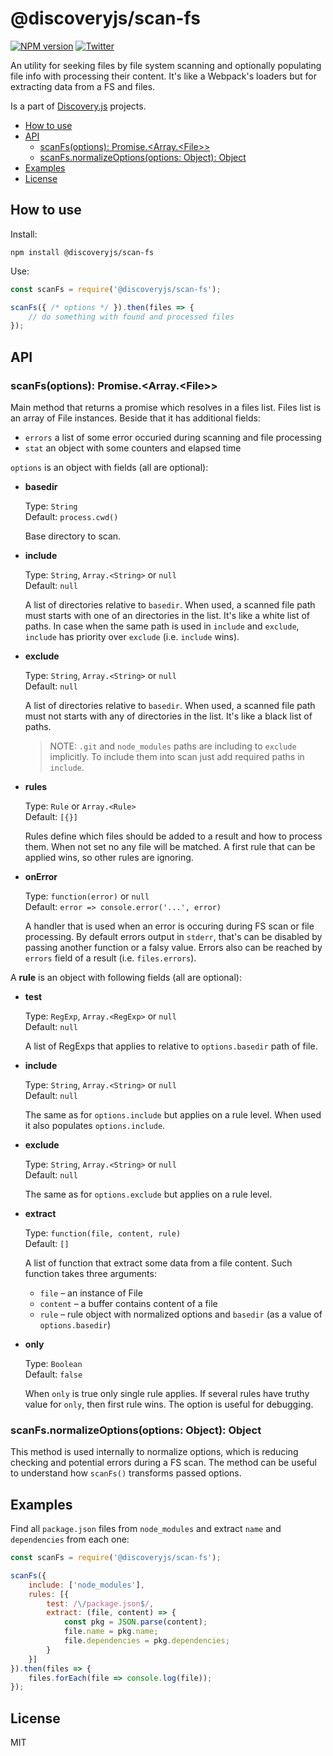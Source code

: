# @discoveryjs/scan-fs

[![NPM version](https://img.shields.io/npm/v/@discoveryjs/scan-fs.svg)](https://www.npmjs.com/package/@discoveryjs/scan-fs)
[![Twitter](https://img.shields.io/badge/Twitter-@js_discovery-blue.svg)](https://twitter.com/js_discovery)

An utility for seeking files by file system scanning and optionally populating file info with processing their content. It's like a Webpack's loaders but for extracting data from a FS and files.

Is a part of [Discovery.js](https://github.com/discoveryjs) projects.

<!-- TOC depthFrom:2 -->

- [How to use](#how-to-use)
- [API](#api)
    - [scanFs(options): Promise.<Array.\<File>>](#scanfsoptions-promisearrayfile)
    - [scanFs.normalizeOptions(options: Object): Object](#scanfsnormalizeoptionsoptions-object-object)
- [Examples](#examples)
- [License](#license)

<!-- /TOC -->

## How to use

Install:

```
npm install @discoveryjs/scan-fs
```

Use:

```js
const scanFs = require('@discoveryjs/scan-fs');

scanFs({ /* options */ }).then(files => {
    // do something with found and processed files
});
```

## API

### scanFs(options): Promise.<Array.\<File>>

Main method that returns a promise which resolves in a files list. Files list is an array of File instances. Beside that it has additional fields:

- `errors` a list of some error occuried during scanning and file processing
- `stat` an object with some counters and elapsed time

`options` is an object with fields (all are optional):

- **basedir**

  Type: `String`  
  Default: `process.cwd()`

  Base directory to scan.

- **include**

  Type: `String`, `Array.<String>` or `null`  
  Default: `null`

  A list of directories relative to `basedir`. When used, a scanned file path must starts with one of an directories in the list. It's like a white list of paths. In case when the same path is used in `include` and `exclude`, `include` has priority over `exclude` (i.e. `include` wins).

- **exclude**

  Type: `String`, `Array.<String>` or `null`  
  Default: `null`

  A list of directories relative to `basedir`. When used, a scanned file path must not starts with any of directories in the list. It's like a black list of paths.

  > NOTE: `.git` and `node_modules` paths are including to `exclude` implicitly. To include them into scan just add required paths in `include`.

- **rules**

  Type: `Rule` or `Array.<Rule>`  
  Default: `[{}]`

  Rules define which files should be added to a result and how to process them. When not set no any file will be matched. A first rule that can be applied wins, so other rules are ignoring.

- **onError**

  Type: `function(error)` or `null`  
  Default: `error => console.error('...', error)`

  A handler that is used when an error is occuring during FS scan or file processing. By default errors output in `stderr`, that's can be disabled by passing another function or a falsy value. Errors also can be reached by `errors` field of a result (i.e. `files.errors`).

A **rule** is an object with following fields (all are optional):

- **test**

  Type: `RegExp`, `Array.<RegExp>` or `null`  
  Default: `null`

  A list of RegExps that applies to relative to `options.basedir` path of file.

- **include**

  Type: `String`, `Array.<String>` or `null`  
  Default: `null`

  The same as for `options.include` but applies on a rule level. When used it also populates `options.include`.

- **exclude**

  Type: `String`, `Array.<String>` or `null`  
  Default: `null`

  The same as for `options.exclude` but applies on a rule level.

- **extract**

  Type: `function(file, content, rule)`  
  Default: `[]`

  A list of function that extract some data from a file content. Such function takes three arguments:
  - `file` – an instance of File
  - `content` – a buffer contains content of a file
  - `rule` – rule object with normalized options and `basedir` (as a value of `options.basedir`)

- **only**

  Type: `Boolean`  
  Default: `false`

  When `only` is true only single rule applies. If several rules have truthy value for `only`, then first rule wins. The option is useful for debugging.

### scanFs.normalizeOptions(options: Object): Object

This method is used internally to normalize options, which is reducing checking and potential errors during a FS scan. The method can be useful to understand how `scanFs()` transforms passed options.

## Examples

Find all `package.json` files from `node_modules` and extract `name` and `dependencies` from each one:

```js
const scanFs = require('@discoveryjs/scan-fs');

scanFs({
    include: ['node_modules'],
    rules: [{
        test: /\/package.json$/,
        extract: (file, content) => {
            const pkg = JSON.parse(content);
            file.name = pkg.name;
            file.dependencies = pkg.dependencies;
        }
    }]
}).then(files => {
    files.forEach(file => console.log(file));
});
```

## License

MIT
